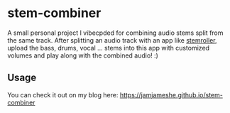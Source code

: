 # stem-combiner

A small personal project I vibecpded for combining audio stems split from the same track. After splitting an audio track with an app like [stemroller](https://github.com/stemrollerapp/stemroller), upload the bass, drums, vocal ... stems into this app with customized volumes and play along with the combined audio! :)

## Usage

You can check it out on my blog here: https://jamjameshe.github.io/stem-combiner

